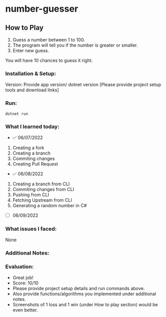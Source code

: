 # number-guesser

## How to Play

1. Guess a number between 1 to 100.
2. The program will tell you if the number is greater or smaller.
3. Enter new guess. 

You will have 10 chances to guess it right.

### Installation & Setup:
 Version: Provide app version/ dotnet version
 [Please provide project setup tools and download links]

### Run:
`dotnet run`

### What I learned today:

 - :white_check_mark: 06/07/2022
1. Creating a fork
2. Creating a branch
3. Commiting changes
4. Creating Pull Request 

- :white_check_mark: 06/08/2022
1.  Creating a branch from CLI
2.  Commiting changes from CLI
3.  Pushing from CLI
4.  Fetching Upstream from CLI
5.  Generating a random number in C#

- [ ] 06/09/2022

### What issues I faced:

None

### Additional Notes:

### Evaluation:
- Great job! 
- Score: 10/10
- Please provide project setup details and run commands above.
- Also provide functions/algorithms you implemented under additional notes.
- Screenshots of 1 loss and 1 win (under How to play section) would be even better.

